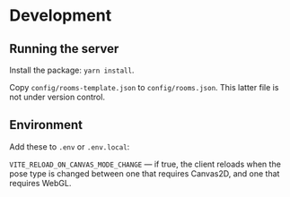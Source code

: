 # Development

## Running the server

Install the package: `yarn install`.

Copy `config/rooms-template.json` to `config/rooms.json`. This latter file is
not under version control.

## Environment

Add these to `.env` or `.env.local`:

`VITE_RELOAD_ON_CANVAS_MODE_CHANGE` — if true, the client reloads when the pose
type is changed between one that requires Canvas2D, and one that requires WebGL.
